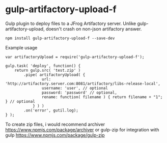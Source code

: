 # gulp-artifactory-upload-f
Gulp plugin to deploy files to a JFrog Artifactory server.
Unlike gulp-artifactory-upload, doesn't crash on non-json artifactory answer.

```
npm install gulp-artifactory-upload-f --save-dev
```

Example usage

```
var artifactoryUpload = require('gulp-artifactory-upload-f');

gulp.task( 'deploy', function() {
	return gulp.src( 'test.zip' )
		.pipe( artifactoryUpload( {
				url: 'http://artifactory.server.com:8081/artifactory/libs-release-local',
				username: 'user', // optional
				password: 'password' // optional,
				rename: function( filename ) { return filename + "1"; } // optional
			} ) )
		.on('error', gutil.log);
} );
```

To create zip files, i would recommend archiver https://www.npmjs.com/package/archiver or gulp-zip for integration with gulp https://www.npmjs.com/package/gulp-zip

